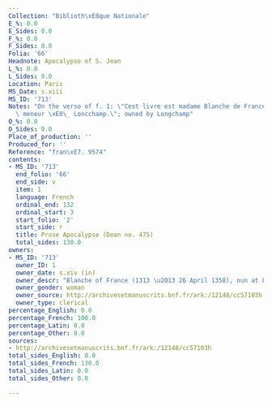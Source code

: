 ```yaml
---
Collection: "Biblioth\xE8que Nationale"
E_%: 0.0
E_Sides: 0.0
F_%: 0.0
F_Sides: 0.0
Folia: '66'
Headnote: Apocalypse of S. Jean
L_%: 0.0
L_Sides: 0.0
Location: Paris
MS_Date: s.xiii
MS_ID: '713'
Notes: "On the verso of f. 1: \"Cest livre est madame Blanche de France, s[ereur]\
  \ meneur \xE0\_ Loncchamp.\"; owned by Longchamp"
O_%: 0.0
O_Sides: 0.0
Place_of_production: ''
Produced_for: ''
Reference: "fran\xE7. 9574"
contents:
- MS_ID: '713'
  end_folio: '66'
  end_side: v
  item: 1
  language: French
  ordinal_end: 132
  ordinal_start: 3
  start_folio: '2'
  start_side: r
  title: Prose Apocalypse (Dean no. 475)
  total_sides: 130.0
owners:
- MS_ID: '713'
  owner_ID: 1
  owner_date: s.xiv (in)
  owner_descr: "Blanche of France (1313 \u2013 26 April 1358), nun at Longchamp Abbey"
  owner_gender: woman
  owner_source: http://archivesetmanuscrits.bnf.fr/ark:/12148/cc57103h
  owner_type: clerical
percentage_English: 0.0
percentage_French: 100.0
percentage_Latin: 0.0
percentage_Other: 0.0
sources:
- http://archivesetmanuscrits.bnf.fr/ark:/12148/cc57103h
total_sides_English: 0.0
total_sides_French: 130.0
total_sides_Latin: 0.0
total_sides_Other: 0.0

---
```

